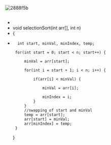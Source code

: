 ![2888f5b](https://github.com/user-attachments/assets/a8f3f3d5-f6f0-489f-96bd-94e9e3097d28)

##

-
- void selectionSort(int arr[], int n)
-    {
-       int start, minVal, minIndex, temp;
       
       for(int start = 0; start < n; start++) {
           
           minVal = arr[start];
           
           for(int i = start + 1; i < n; i++) {
               
               if(arr[i] < minVal) {
                   
                   minVal = arr[i];
                   
                   minIndex = i;
               }
           }
           //swapping of start and minVal
           temp = arr[start];
           arr[start] = minVal;
           arr[minIndex] = temp;
       }
    }

